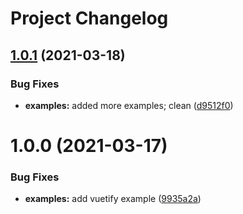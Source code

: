 # Project Changelog

## [1.0.1](https://github.com/GrabarzUndPartner/nuxt-custom-elements-example/compare/v1.0.0...v1.0.1) (2021-03-18)


### Bug Fixes

* **examples:** added more examples; clean ([d9512f0](https://github.com/GrabarzUndPartner/nuxt-custom-elements-example/commit/d9512f0f09d5b64d2e6ae6d683c92b01973f3c65))

# 1.0.0 (2021-03-17)


### Bug Fixes

* **examples:** add vuetify example ([9935a2a](https://github.com/GrabarzUndPartner/nuxt-custom-elements-example/commit/9935a2acd50605dfe29435b0ccaaf0981dac4c72))
